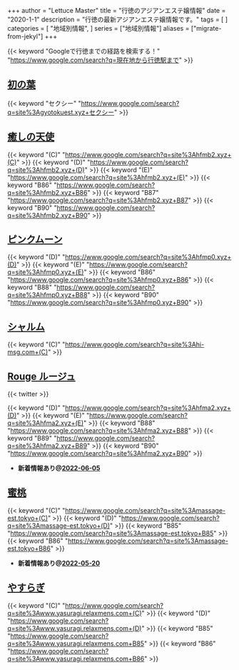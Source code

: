 +++
author = "Lettuce Master"
title = "行徳のアジアンエステ嬢情報"
date = "2020-1-1"
description = "行徳の最新アジアンエステ嬢情報です。"
tags = [
]
categories = [
    "地域別情報",
]
series = ["地域別情報"]
aliases = ["migrate-from-jekyl"]
+++

{{< keyword "Googleで行徳までの経路を検索する！" "https://www.google.com/search?q=現在地から行徳駅まで" >}}

## [初の葉](http://gyotokuest.xyz/)
{{< keyword "セクシー" "https://www.google.com/search?q=site%3Agyotokuest.xyz+セクシー" >}} 

## [癒しの天使](http://hfmb2.xyz/)
{{< keyword "(C)" "https://www.google.com/search?q=site%3Ahfmb2.xyz+(C)" >}} {{< keyword "(D)" "https://www.google.com/search?q=site%3Ahfmb2.xyz+(D)" >}} {{< keyword "(E)" "https://www.google.com/search?q=site%3Ahfmb2.xyz+(E)" >}} {{< keyword "B86" "https://www.google.com/search?q=site%3Ahfmb2.xyz+B86" >}} {{< keyword "B87" "https://www.google.com/search?q=site%3Ahfmb2.xyz+B87" >}} {{< keyword "B90" "https://www.google.com/search?q=site%3Ahfmb2.xyz+B90" >}} 

## [ピンクムーン](http://hfmp0.xyz/)
{{< keyword "(D)" "https://www.google.com/search?q=site%3Ahfmp0.xyz+(D)" >}} {{< keyword "(E)" "https://www.google.com/search?q=site%3Ahfmp0.xyz+(E)" >}} {{< keyword "B86" "https://www.google.com/search?q=site%3Ahfmp0.xyz+B86" >}} {{< keyword "B88" "https://www.google.com/search?q=site%3Ahfmp0.xyz+B88" >}} {{< keyword "B90" "https://www.google.com/search?q=site%3Ahfmp0.xyz+B90" >}} 

## [シャルム](http://hi-msg.com/charme/)
{{< keyword "(C)" "https://www.google.com/search?q=site%3Ahi-msg.com+(C)" >}} 

## [Rouge ルージュ](http://hfma2.xyz/)


{{< twitter  >}}

{{< keyword "(D)" "https://www.google.com/search?q=site%3Ahfma2.xyz+(D)" >}} {{< keyword "(E)" "https://www.google.com/search?q=site%3Ahfma2.xyz+(E)" >}} {{< keyword "B88" "https://www.google.com/search?q=site%3Ahfma2.xyz+B88" >}} {{< keyword "B89" "https://www.google.com/search?q=site%3Ahfma2.xyz+B89" >}} {{< keyword "B90" "https://www.google.com/search?q=site%3Ahfma2.xyz+B90" >}} 

- **新着情報あり@[2022-06-05](/post/2022-06-05)**
## [蜜桃](http://massage-est.tokyo/)
{{< keyword "(C)" "https://www.google.com/search?q=site%3Amassage-est.tokyo+(C)" >}} {{< keyword "(D)" "https://www.google.com/search?q=site%3Amassage-est.tokyo+(D)" >}} {{< keyword "B85" "https://www.google.com/search?q=site%3Amassage-est.tokyo+B85" >}} {{< keyword "B86" "https://www.google.com/search?q=site%3Amassage-est.tokyo+B86" >}} 

- **新着情報あり@[2022-05-20](/post/2022-05-20)**
## [やすらぎ](http://www.yasuragi.relaxmens.com/)
{{< keyword "(C)" "https://www.google.com/search?q=site%3Awww.yasuragi.relaxmens.com+(C)" >}} {{< keyword "(D)" "https://www.google.com/search?q=site%3Awww.yasuragi.relaxmens.com+(D)" >}} {{< keyword "B85" "https://www.google.com/search?q=site%3Awww.yasuragi.relaxmens.com+B85" >}} {{< keyword "B86" "https://www.google.com/search?q=site%3Awww.yasuragi.relaxmens.com+B86" >}} 


